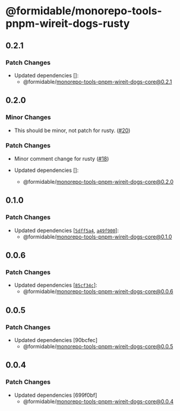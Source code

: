 # @formidable/monorepo-tools-pnpm-wireit-dogs-rusty

## 0.2.1

### Patch Changes

- Updated dependencies []:
  - @formidable/monorepo-tools-pnpm-wireit-dogs-core@0.2.1

## 0.2.0

### Minor Changes

- This should be minor, not patch for rusty. ([#20](https://github.com/FormidableLabs/monorepo-infra-experiments/pull/20))

### Patch Changes

- Minor comment change for rusty ([#18](https://github.com/FormidableLabs/monorepo-infra-experiments/pull/18))

- Updated dependencies []:
  - @formidable/monorepo-tools-pnpm-wireit-dogs-core@0.2.0

## 0.1.0

### Patch Changes

- Updated dependencies [[`5dff5a4`](https://github.com/FormidableLabs/monorepo-infra-experiments/commit/5dff5a407aa028416c02f36eeead952707ae4759), [`a49f900`](https://github.com/FormidableLabs/monorepo-infra-experiments/commit/a49f9004c82482bebb16a991035ffce3a573d294)]:
  - @formidable/monorepo-tools-pnpm-wireit-dogs-core@0.1.0

## 0.0.6

### Patch Changes

- Updated dependencies [[`85cf34c`](https://github.com/FormidableLabs/monorepo-infra-experiments/commit/85cf34cfa82ffd76e22aae9cd2642cbb84397286)]:
  - @formidable/monorepo-tools-pnpm-wireit-dogs-core@0.0.6

## 0.0.5

### Patch Changes

- Updated dependencies [90bcfec]
  - @formidable/monorepo-tools-pnpm-wireit-dogs-core@0.0.5

## 0.0.4

### Patch Changes

- Updated dependencies [699f0bf]
  - @formidable/monorepo-tools-pnpm-wireit-dogs-core@0.0.4
